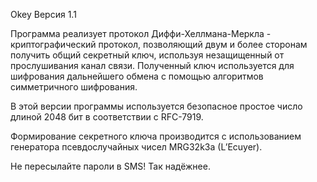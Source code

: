 Okey Версия 1.1

Программа реализует протокол Диффи-Хеллмана-Меркла - криптографический протокол, позволяющий двум и более сторонам получить общий секретный ключ, используя незащищенный от прослушивания канал связи. Полученный ключ используется для шифрования дальнейшего обмена с помощью алгоритмов симметричного шифрования.

В этой версии программы используется безопасное простое число длиной 2048 бит в соответствии с RFC-7919.

Формирование секретного ключа производится с использованием генератора псевдослучайных чисел MRG32k3a (L’Ecuyer).

Не пересылайте пароли в SMS! Так надёжнее.
